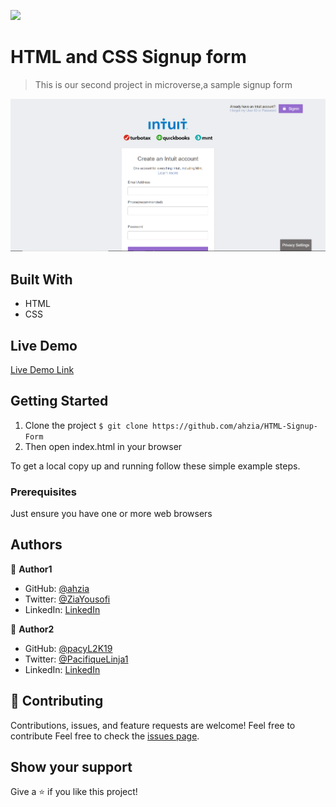 ![](https://img.shields.io/badge/Microverse-blueviolet)

# HTML and CSS Signup form

> This is our second project in microverse,a sample signup form  

![screenshot](./app_screenshot.PNG)

## Built With

- HTML
- CSS

## Live Demo

[Live Demo Link](https://ahzia.github.io/HTML-Signup-Form/)

## Getting Started

1. Clone the project 
  `$ git clone https://github.com/ahzia/HTML-Signup-Form`
2. Then open index.html in your browser

To get a local copy up and running follow these simple example steps.

### Prerequisites

Just ensure you have one or more web browsers

## Authors

👤 **Author1**

- GitHub: [@ahzia](https://github.com/ahzia)
- Twitter: [@ZiaYousofi](https://twitter.com/ZiaYousofi)
- LinkedIn: [LinkedIn](https://https://www.linkedin.com/in/ah-ziayosfi)

👤 **Author2**

- GitHub: [@pacyL2K19](https://github.com/pacyL2K19)
- Twitter: [@PacifiqueLinja1](https://twitter.com/PacifiqueLinja1)
- LinkedIn: [LinkedIn](https://www.linkedin.com/in/pacifique-linjanja-2a565517b/)

## 🤝 Contributing

Contributions, issues, and feature requests are welcome!
Feel free to contribute 
Feel free to check the [issues page]().

## Show your support

Give a ⭐️ if you like this project!



